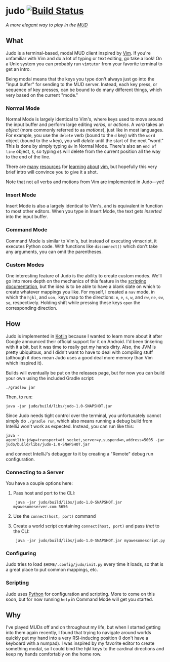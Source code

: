 judo [![Build Status](http://img.shields.io/travis/dhleong/judo.svg?style=flat)](https://travis-ci.org/dhleong/judo)
====

*A more elegant way to play in the [MUD][1]*

## What

Judo is a terminal-based, modal MUD client inspired by [Vim][2].  If you're unfamiliar
with Vim and do a lot of typing or text editing, go take a look! On a Unix system you
can probably run `vimtutor` from your favorite terminal to get an intro.

Being modal means that the keys you type don't always just go into the "input buffer"
for sending to the MUD server. Instead, each key press, or sequence of key presses,
can be bound to do many different things, which very based on the current "mode."

### Normal Mode

Normal Mode is largely identical to Vim's, where keys used to move around the input
buffer and perform large editing *verbs*, or *actions*. A *verb* takes an *object*
(more commonly referred to as *motions*), just like in most languages. For example,
you use the `delete` verb (bound to the `d` key) with the `word` object (bound to
the `w` key), you will *delete* until the start of the next "word." This is done by
simply typing `dw` in Normal Mode. There's also an `end of line` object, `$`, so
typing `d$` will delete from the current position all the way to the end of the line.

There are [many][3] [resources][4] for [learning][5] [about][6] [vim][7], but
hopefully this very brief intro will convince you to give it a shot.

Note that not all verbs and motions from Vim are implemented in Judo—yet!

### Insert Mode

Insert Mode is also a largely identical to Vim's, and is equivalent in function to
most other editors. When you type in Insert Mode, the text gets *inserted* into the
input buffer.

### Command Mode

Command Mode is similar to Vim's, but instead of executing vimscript, it executes
Python code. With functions like `disconnect()` which don't take any arguments, you
can omit the parentheses.

### Custom Modes

One interesting feature of Judo is the ability to create custom modes. We'll go
into more depth on the mechanics of this feature in the [scripting documentation][10],
but the idea is to be able to have a blank slate on which to create whatever
mappings you like. For myself, I created a `nav` mode, in which the `hjkl`, and `uon,`
keys map to the directions: `n`, `e`, `s`, `w`, and `nw`, `ne`, `sw`, `se`,
respectively. Holding shift while pressing these keys `open` the corresponding
direction.


## How

Judo is implemented in [Kotlin][8] because I wanted to learn more about it after Google
announced their official support for it on Android. I'd been tinkering with it a bit,
but it was time to really get my hands dirty. Also, the JVM is pretty ubiquitous,
and I didn't want to have to deal with compiling stuff (although it does mean Judo
uses a good deal more memory than Vim which inspired it).

Builds will eventually be put on the releases page, but for now you can build your
own using the included Gradle script:

    ./gradlew jar

Then, to run:

    java -jar judo/build/libs/judo-1.0-SNAPSHOT.jar

Since Judo needs tight control over the terminal, you unfortunately cannot simply
do `./gradle run`, which also means running a debug build from IntelliJ won't work
as expected. Instead, you can run like this:

    java -agentlib:jdwp=transport=dt_socket,server=y,suspend=n,address=5005 -jar judo/build/libs/judo-1.0-SNAPSHOT.jar

and connect IntelliJ's debugger to it by creating a "Remote" debug run configuration.

### Connecting to a Server

You have a couple options here:

1. Pass host and port to the CLI:

        java -jar judo/build/libs/judo-1.0-SNAPSHOT.jar myawesomeserver.com 5656

2. Use the `connect(host, port)` command

3. Create a world script containing `connect(host, port)` and pass *that* to the CLI:

        java -jar judo/build/libs/judo-1.0-SNAPSHOT.jar myawesomescript.py

### Configuring

Judo tries to load `$HOME/.config/judo/init.py` every time it loads, so that is a
great place to put common mappings, etc.

### Scripting

Judo uses [Python][9] for configuration and scripting. More to come on this soon, but
for now running `help` in Command Mode will get you started.


## Why

I've played MUDs off and on throughout my life, but when I started getting into them
again recently, I found that trying to navigate around worlds quickly put my hand
into a very RSI-inducing position (I don't have a keyboard with a numpad). I was
inspired by my favorite editor to create something modal, so I could bind the hjkl
keys to the cardinal directions and keep my hands comfortably on the home row.


[1]: https://en.wikipedia.org/wiki/MUD
[2]: http://www.vim.org/
[3]: http://yannesposito.com/Scratch/en/blog/Learn-Vim-Progressively/
[4]: https://stackoverflow.com/a/1220118
[5]: http://derekwyatt.org/vim/tutorials/
[6]: https://medium.com/usevim
[7]: http://vimcasts.org/
[8]: https://kotlinlang.org/
[9]: https://www.python.org/
[10]: ./docs/Scripting.md
